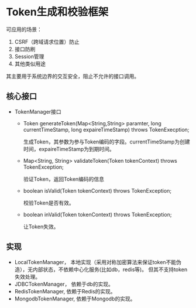 # Token生成和校验框架

可应用的场景：

1. CSRF（跨域请求位置）防止
2. 接口防刷
3. Session管理
4. 其他类似用途

其主要用于系统边界的交互安全，阻止不允许的接口调用。



## 核心接口

- TokenManager接口

  - Token generateToken(Map<String,String> paramter, long currentTimeStamp, long expaireTimeStamp) throws TokenExecption;

      生成Token，其参数为参与Token编码的字段。currentTimeStamp为创建时间，expaireTimeStamp为到期时间。

  - Map<String, String> validateToken(Token tokenContext) throws TokenException;

    验证Token，返回Token编码的信息

  - boolean isValid(Token tokenContext) throws TokenException;

    校验Token是否有效。

  - boolean inValid(Token tokenContext) throws TokenException;

    让Token失效。

##  实现

- LocalTokenManager， 本地实现（采用对称加密算法来保证token不能伪造），无内部状态，不依赖中心化服务(比如db，redis等)。 但其不支持token失效处理。
- JDBCTokenManager， 依赖于db的实现。
- RedisTokenManager,  依赖于Redis的实现。
- MongodbTokenManager,  依赖于Mongodb的实现。